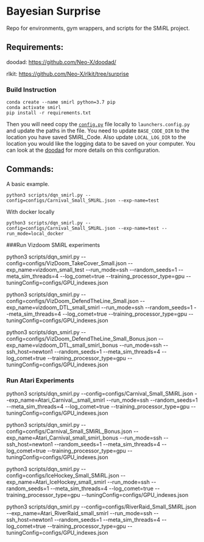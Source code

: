 # Bayesian Surprise

Repo for environments, gym wrappers, and scripts for the SMiRL project.


## Requirements:

doodad: https://github.com/Neo-X/doodad/

rlkit: https://github.com/Neo-X/rlkit/tree/surprise

### Build Instruction

```
conda create --name smirl python=3.7 pip
conda activate smirl
pip install -r requirements.txt
```

Then you will need copy the [`config.py`](https://github.com/Neo-X/doodad/blob/master/doodad/easy_launch/config.py) file locally to `launchers.config.py` and update the paths in the file. 
You need to update `BASE_CODE_DIR` to the location you have saved SMiRL_Code.
Also update `LOCAL_LOG_DIR` to the location you would like the logging data to be saved on your computer.
You can look at the [doodad](https://github.com/Neo-X/doodad/) for more details on this configuration.

## Commands:

A basic example.
```
python3 scripts/dqn_smirl.py --config=configs/Carnival_Small_SMiRL.json --exp-name=test
```
With docker locally
```
python3 scripts/dqn_smirl.py --config=configs/Carnival_Small_SMiRL.json --exp-name=test --run_mode=local_docker
```
###Run Vizdoom SMiRL experiments

python3 scripts/dqn_smirl.py --config=configs/VizDoom_TakeCover_Small.json --exp_name=vizdoom_small_test --run_mode=ssh --random_seeds=1 --meta_sim_threads=4 --log_comet=true --training_processor_type=gpu --tuningConfig=configs/GPU_indexes.json

 python3 scripts/dqn_smirl.py --config=configs/VizDoom_DefendTheLine_Small.json --exp_name=vizdoom_DTL_small_smirl --run_mode=ssh  --random_seeds=1 --meta_sim_threads=4 --log_comet=true --training_processor_type=gpu --tuningConfig=configs/GPU_indexes.json

 python3 scripts/dqn_smirl.py --config=configs/VizDoom_DefendTheLine_Small_Bonus.json --exp_name=vizdoom_DTL_small_smirl_bonus --run_mode=ssh --ssh_host=newton1 --random_seeds=1 --meta_sim_threads=4 --log_comet=true --training_processor_type=gpu --tuningConfig=configs/GPU_indexes.json

### Run Atari Experiments

python3 scripts/dqn_smirl.py --config=configs/Carnival_Small_SMiRL.json --exp_name=Atari_Carnival__small_smirl --run_mode=ssh  --random_seeds=1 --meta_sim_threads=4 --log_comet=true --training_processor_type=gpu --tuningConfig=configs/GPU_indexes.json

python3 scripts/dqn_smirl.py --config=configs/Carnival_Small_SMiRL_Bonus.json --exp_name=Atari_Carnival_small_smirl_bonus --run_mode=ssh --ssh_host=newton1 --random_seeds=1 --meta_sim_threads=4 --log_comet=true --training_processor_type=gpu --tuningConfig=configs/GPU_indexes.json

python3 scripts/dqn_smirl.py --config=configs/IceHockey_Small_SMiRL.json --exp_name=Atari_IceHockey_small_smirl --run_mode=ssh  --random_seeds=1 --meta_sim_threads=4 --log_comet=true --training_processor_type=gpu --tuningConfig=configs/GPU_indexes.json

python3 scripts/dqn_smirl.py --config=configs/RiverRaid_Small_SMiRL.json --exp_name=Atari_RiverRaid_small_smirl --run_mode=ssh --ssh_host=newton1 --random_seeds=1 --meta_sim_threads=4 --log_comet=true --training_processor_type=gpu --tuningConfig=configs/GPU_indexes.json
